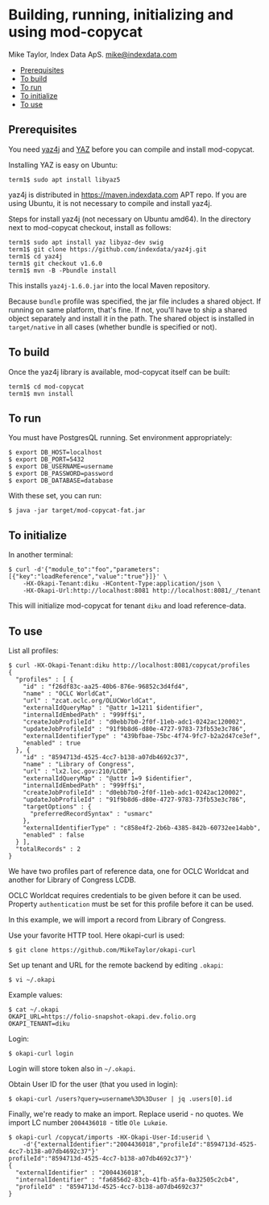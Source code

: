 # Building, running, initializing and using mod-copycat

Mike Taylor, Index Data ApS.
mike@indexdata.com

<!-- md2toc -l 2 getting-started.md -->
* [Prerequisites](#prerequisites)
* [To build](#to-build)
* [To run](#to-run)
* [To initialize](#to-initialize)
* [To use](#to-use)

## Prerequisites

You need
[yaz4j](https://github.com/indexdata/yaz4j)
and
[YAZ](https://www.indexdata.com/yaz)
before you can compile and install mod-copycat.

Installing YAZ is easy on Ubuntu:

	term1$ sudo apt install libyaz5

yaz4j is distributed in https://maven.indexdata.com APT repo.
If you are using Ubuntu, it is not necessary to compile and install yaz4j.

Steps for install yaz4j (not necessary on Ubuntu amd64).
In the directory next to mod-copycat checkout, install as follows:

	term1$ sudo apt install yaz libyaz-dev swig
	term1$ git clone https://github.com/indexdata/yaz4j.git
	term1$ cd yaz4j
	term1$ git checkout v1.6.0
	term1$ mvn -B -Pbundle install

This installs `yaz4j-1.6.0.jar` into the local Maven repository.

Because `bundle` profile was specified, the jar file includes a shared object.
If running on same platform, that's fine.
If not, you'll have to ship a shared object separately and install it in the path.
The shared object is installed in `target/native` in all cases (whether bundle is specified or not).

## To build

Once the yaz4j library is available, mod-copycat itself can be built:

	term1$ cd mod-copycat
	term1$ mvn install

## To run

You must have PostgresQL running. Set environment appropriately:

	$ export DB_HOST=localhost
	$ export DB_PORT=5432
	$ export DB_USERNAME=username
	$ export DB_PASSWORD=password
	$ export DB_DATABASE=database

With these set, you can run:

	$ java -jar target/mod-copycat-fat.jar

## To initialize

In another terminal:

	$ curl -d'{"module_to":"foo","parameters":[{"key":"loadReference","value":"true"}]}' \
		-HX-Okapi-Tenant:diku -HContent-Type:application/json \
		-HX-Okapi-Url:http://localhost:8081 http://localhost:8081/_/tenant

This will initialize mod-copycat for tenant `diku` and load reference-data.

## To use

List all profiles:

    $ curl -HX-Okapi-Tenant:diku http://localhost:8081/copycat/profiles
	{
	  "profiles" : [ {
	    "id" : "f26df83c-aa25-40b6-876e-96852c3d4fd4",
	    "name" : "OCLC WorldCat",
	    "url" : "zcat.oclc.org/OLUCWorldCat",
	    "externalIdQueryMap" : "@attr 1=1211 $identifier",
	    "internalIdEmbedPath" : "999ff$i",
	    "createJobProfileId" : "d0ebb7b0-2f0f-11eb-adc1-0242ac120002",
	    "updateJobProfileId" : "91f9b8d6-d80e-4727-9783-73fb53e3c786",
	    "externalIdentifierType" : "439bfbae-75bc-4f74-9fc7-b2a2d47ce3ef",
	    "enabled" : true
	  }, {
	    "id" : "8594713d-4525-4cc7-b138-a07db4692c37",
	    "name" : "Library of Congress",
	    "url" : "lx2.loc.gov:210/LCDB",
	    "externalIdQueryMap" : "@attr 1=9 $identifier",
	    "internalIdEmbedPath" : "999ff$i",
	    "createJobProfileId" : "d0ebb7b0-2f0f-11eb-adc1-0242ac120002",
	    "updateJobProfileId" : "91f9b8d6-d80e-4727-9783-73fb53e3c786",
	    "targetOptions" : {
	      "preferredRecordSyntax" : "usmarc"
	    },
	    "externalIdentifierType" : "c858e4f2-2b6b-4385-842b-60732ee14abb",
	    "enabled" : false
	  } ],
	  "totalRecords" : 2
	}

We have two profiles part of reference data, one for OCLC Worldcat and
another for Library of Congress LCDB.

OCLC Worldcat requires credentials to be given before it can be used.
Property `authentication` must be set for this profile before it can be used.

In this example, we will import a record from Library of Congress.

Use your favorite HTTP tool. Here okapi-curl is used:

    $ git clone https://github.com/MikeTaylor/okapi-curl

Set up tenant and URL for the remote backend by editing `.okapi`:

    $ vi ~/.okapi

Example values:

    $ cat ~/.okapi
    OKAPI_URL=https://folio-snapshot-okapi.dev.folio.org
    OKAPI_TENANT=diku

Login:

    $ okapi-curl login

Login will store token also in `~/.okapi`.

Obtain User ID for the user (that you used in login):

    $ okapi-curl /users?query=username%3D%3Duser | jq .users[0].id

Finally, we're ready to make an import. Replace userid - no quotes. We
import LC number `2004436018 `- title `Ole Lukøie`.

	$ okapi-curl /copycat/imports -HX-Okapi-User-Id:userid \
        -d'{"externalIdentifier":"2004436018","profileId":"8594713d-4525-4cc7-b138-a07db4692c37"}'
    profileId":"8594713d-4525-4cc7-b138-a07db4692c37"}'
    {
      "externalIdentifier" : "2004436018",
      "internalIdentifier" : "fa6856d2-83cb-41fb-a5fa-0a32505c2cb4",
      "profileId" : "8594713d-4525-4cc7-b138-a07db4692c37"
    }

